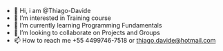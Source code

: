 - 👋 Hi, i am @Thiago-Davide
- 👀 I’m interested in Training course
- 🌱 I’m currently learning Programming Fundamentals
- 💞️ I’m looking to collaborate on Projects and Groups 
- 📫 How to reach me +55 4499746-7518 or thiago.davide@hotmail.com

<!---
Thiago-Davide/Thiago-Davide is a ✨ special ✨ repository because its `README.md` (this file) appears on your GitHub profile.
You can click the Preview link to take a look at your changes.
--->
